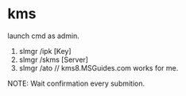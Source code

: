 # kms
launch cmd as admin.

1. slmgr /ipk [Key]
2. slmgr /skms [Server]
3. slmgr /ato
// kms8.MSGuides.com works for me.

NOTE: Wait confirmation every submition.
